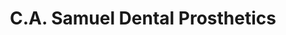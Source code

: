 ---
title: "C.A. Samuel Dental Prosthetics"
url: /croydon/c-a-samuel-dental-prosthetics/
shop: Allgemein
---